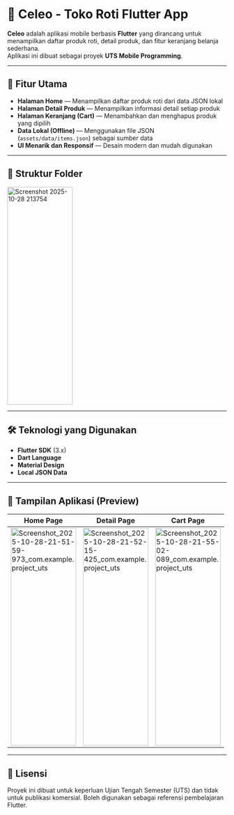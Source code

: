 # 🍰 Celeo - Toko Roti Flutter App

**Celeo** adalah aplikasi mobile berbasis **Flutter** yang dirancang untuk menampilkan daftar produk roti, detail produk, dan fitur keranjang belanja sederhana.  
Aplikasi ini dibuat sebagai proyek **UTS Mobile Programming**.

---

## 🚀 Fitur Utama

-  **Halaman Home** — Menampilkan daftar produk roti dari data JSON lokal  
-  **Halaman Detail Produk** — Menampilkan informasi detail setiap produk  
-  **Halaman Keranjang (Cart)** — Menambahkan dan menghapus produk yang dipilih  
-  **Data Lokal (Offline)** — Menggunakan file JSON (`assets/data/items.json`) sebagai sumber data  
-  **UI Menarik dan Responsif** — Desain modern dan mudah digunakan  

---

## 🧱 Struktur Folder
<img width="150" height="500" alt="Screenshot 2025-10-28 213754" src="https://github.com/user-attachments/assets/2aa721da-0201-4c4f-8956-fe302d5a8246" />

---

## 🛠️ Teknologi yang Digunakan

- **Flutter SDK** (3.x)
- **Dart Language**
- **Material Design**
- **Local JSON Data**

---

## 📸 Tampilan Aplikasi (Preview)
| Home Page | Detail Page | Cart Page |
| --------- | ----------- | --------- |
|<img width="150" height="500" alt="Screenshot_2025-10-28-21-51-59-973_com.example.project_uts" src="https://github.com/user-attachments/assets/7c351282-cd3c-4a60-8729-5743e6652152" />|<img width="150" height="500" alt="Screenshot_2025-10-28-21-52-15-425_com.example.project_uts" src="https://github.com/user-attachments/assets/9c09185f-812c-4abc-a152-5b18c7acbb17" />|<img width="150" height="500" alt="Screenshot_2025-10-28-21-55-02-089_com.example.project_uts" src="https://github.com/user-attachments/assets/f33aa105-e4cb-4267-9a77-24ca7722007a" />|

---

## 🧾 Lisensi

Proyek ini dibuat untuk keperluan Ujian Tengah Semester (UTS) dan tidak untuk publikasi komersial.
Boleh digunakan sebagai referensi pembelajaran Flutter.
